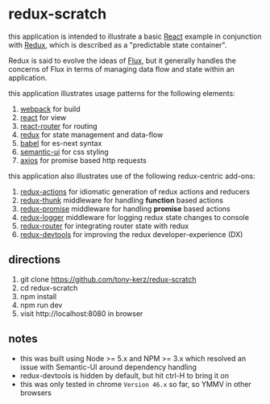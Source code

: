 # redux-scratch

this application is intended to illustrate a basic [React](https://facebook.github.io/react/)
example in conjunction with [Redux](http://redux.js.org/), which is described as a "predictable state container".

Redux is said to evolve the ideas of [Flux](http://facebook.github.io/flux/), but it generally
handles the concerns of Flux in terms of managing data flow and state within an application.

this application illustrates usage patterns for the following elements:

1. [webpack](http://webpack.github.io/) for build
1. [react](https://facebook.github.io/react/) for view
1. [react-router](https://github.com/rackt/react-router) for routing
1. [redux](http://redux.js.org/) for state management and data-flow
1. [babel](http://babeljs.io/) for es-next syntax
1. [semantic-ui](http://semantic-ui.com/) for css styling
1. [axios](https://github.com/mzabriskie/axios) for promise based http requests

this application also illustrates use of the following redux-centric add-ons:

1. [redux-actions](https://github.com/acdlite/redux-actions) for idiomatic generation of redux actions and reducers
1. [redux-thunk](https://github.com/gaearon/redux-thunk) middleware for handling __function__ based actions
1. [redux-promise](https://github.com/acdlite/redux-promise) middleware for handling __promise__ based actions
1. [redux-logger](https://github.com/fcomb/redux-logger) middleware for logging redux state changes to console
1. [redux-router](https://github.com/rackt/redux-router) for integrating router state with redux
1. [redux-devtools](https://github.com/gaearon/redux-devtools) for improving the redux developer-experience (DX)

## directions

1. git clone https://github.com/tony-kerz/redux-scratch
1. cd redux-scratch
1. npm install
1. npm run dev
1. visit http://localhost:8080 in browser

## notes
* this was built using Node >= 5.x and NPM >= 3.x which resolved an issue with Semantic-UI around dependency handling
* redux-devtools is hidden by default, but hit ctrl-H to bring it on
* this was only tested in chrome `Version 46.x` so far, so YMMV in other browsers
